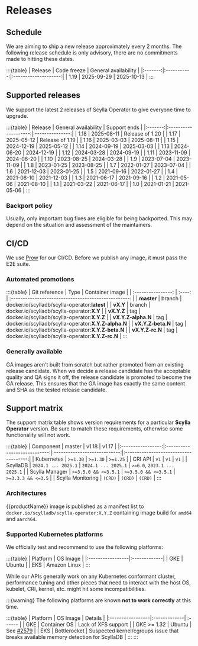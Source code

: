 # Releases

## Schedule
We are aiming to ship a new release approximately every 2 months. The following release schedule is only advisory, there are no commitments made to hitting these dates.

:::{table}
| Release | Code freeze | General availability |
|:-------:|:-----------:|:--------------------:|
|  1.19   | 2025-09-29  |      2025-10-13      |
:::

## Supported releases
We support the latest 2 releases of Scylla Operator to give everyone time to upgrade.

:::{table}
| Release | General availability |  Support ends   |
|:-------:|:--------------------:|:---------------:|
|  1.18   |      2025-08-11      | Release of 1.20 |
|  1.17   |      2025-05-12      | Release of 1.19 |
|  1.16   |      2025-03-03      |   2025-08-11    |
|  1.15   |      2024-12-19      |   2025-05-12    |
|  1.14   |      2024-09-19      |   2025-03-03    |
|  1.13   |      2024-06-20      |   2024-12-19    |
|  1.12   |      2024-03-28      |   2024-09-19    |
|  1.11   |      2023-11-09      |   2024-06-20    |
|  1.10   |      2023-08-25      |   2024-03-28    |
|   1.9   |      2023-07-04      |   2023-11-09    |
|   1.8   |      2023-01-25      |   2023-08-25    |
|   1.7   |      2022-01-27      |   2023-07-04    |
|   1.6   |      2021-12-03      |   2023-01-25    |
|   1.5   |      2021-09-16      |   2022-01-27    |
|   1.4   |      2021-08-10      |   2021-12-03    |
|   1.3   |      2021-06-17      |   2021-09-16    |
|   1.2   |      2021-05-06      |   2021-08-10    |
|   1.1   |      2021-03-22      |   2021-06-17    |
|   1.0   |      2021-01-21      |   2021-05-06    |
:::

### Backport policy
Usually, only important bug fixes are eligible for being backported.
This may depend on the situation and assessment of the maintainers.

## CI/CD
We use [Prow](https://prow.scylla-operator.scylladb.com/) for our CI/CD. Before we publish any image, it must pass the E2E suite.

### Automated promotions

:::{table}
| Git reference      | Type   | Container image                                      |
| :----------------: | :----: | :--------------------------------------------------: |
| **master**         | branch | docker.io/scylladb/scylla-operator:**latest**        |
| **vX.Y**           | branch | docker.io/scylladb/scylla-operator:**X.Y**           |
| **vX.Y.Z**         | tag    | docker.io/scylladb/scylla-operator:**X.Y.Z**         |
| **vX.Y.Z-alpha.N** | tag    | docker.io/scylladb/scylla-operator:**X.Y.Z-alpha.N** |
| **vX.Y.Z-beta.N**  | tag    | docker.io/scylladb/scylla-operator:**X.Y.Z-beta.N**  |
| **vX.Y.Z-rc.N**    | tag    | docker.io/scylladb/scylla-operator:**X.Y.Z-rc.N**    |
:::

### Generally available
GA images aren't built from scratch but rather promoted from an existing release candidate. When we decide a release candidate has the acceptable quality and QA signs it off, the release candidate is promoted to become the GA release. This ensures that the GA image has exactly the same content and SHA as the tested release candidate.

## Support matrix

The support matrix table shows version requirements for a particular **Scylla Operator** version. Be sure to match these requirements, otherwise some functionality will not work.

:::{table}
| Component         | master                       | v1.18                        | v1.17                                 |
|:-----------------:|:----------------------------:|:----------------------------:|:-------------------------------------:|
| Kubernetes        | `>=1.30`                     | `>=1.30`                     | `>=1.25`                              |
| CRI API           | `v1`                         | `v1`                         | `v1`                                  |
| ScyllaDB          | `2024.1 ... 2025.1`          | `2024.1 ... 2025.1`          | `>=6.0`, `2023.1 ... 2025.1`          |
| Scylla Manager    | `>=3.5.0 && <=3.5.1`         | `>=3.5.0 && <=3.5.1`         | `>=3.3.3 && <=3.5`                    |
| Scylla Monitoring | `(CRD)`                      | `(CRD)`                      | `(CRD)`                               |
:::

### Architectures

{{productName}} image is published as a manifest list to `docker.io/scylladb/scylla-operator:X.Y.Z` containing image build for `amd64` and `aarch64`.

### Supported Kubernetes platforms

We officially test and recommend to use the following platforms:

:::{table}
| Platform         | OS Image     |
|:-----------------|:-------------|
| GKE              | Ubuntu       |
| EKS              | Amazon Linux |
:::

While our APIs generally work on any Kubernetes conformant cluster,
performance tuning and other pieces that need to interact with the host OS, kubelet, CRI, kernel, etc. might hit some incompatibilities.


:::{warning}
The following platforms are known **not to work correctly** at this time.

:::{table}
| Platform         | OS Image     | Details |
|:-----------------|:-------------| :------ |
| GKE              | Container OS | Lack of XFS support |
| GKE >= 1.32      | Ubuntu       | See [#2579](https://github.com/scylladb/scylla-operator/issues/2579) |
| EKS              | Bottlerocket | Suspected kernel/cgroups issue that breaks available memory detection for ScyllaDB |
:::
:::
